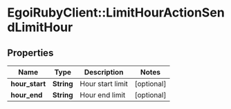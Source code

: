 # EgoiRubyClient::LimitHourActionSendLimitHour

## Properties
Name | Type | Description | Notes
------------ | ------------- | ------------- | -------------
**hour_start** | **String** | Hour start limit | [optional] 
**hour_end** | **String** | Hour end limit | [optional] 


